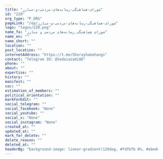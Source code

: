 ```yaml
---
title: "شورای-هماهنگی-رسانه‌های-مردمی-و-مبارز"
id: "220"
org_type: "P_ORG"
pageLink: "/op/شورای-هماهنگی-رسانه‌های-مردمی-و-مبارز"
logo: "logos/220.png"
name_fa: "شورای هماهنگی رسانه‌های مردمی و مبارز"
name_en: ""
name_short: ""
location: ""
post_location: ""
internetAddress: "https://t.me/Shorayhamahangi"
contact: "Telegram ID: @SedaiazadiAD"
phone: ""
about: ""
expertise: ""
history: ""
manifest: ""
coc: ""
estimation_of_members: ""
political_orientation: ""
markForEdit: ""
social_telegram: ""
social_facebook: "None"
social_youtube: ""
social_x: "None"
social_instagram: "None"
created_at: ""
updated_at: ""
mark_for_delete: ""
delete_reason: ""
deleted_at: ""
headerBg: "background-image: linear-gradient(120deg, #fdfbfb 0%, #ebedee 100%);"
---
```

